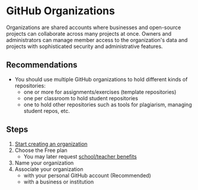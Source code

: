 # GitHub Organizations
Organizations are shared accounts where businesses and open-source projects can collaborate across many projects at
once. Owners and administrators can manage member access to the organization's data and projects with sophisticated 
security and administrative features.

## Recommendations
* You should use multiple GitHub organizations to hold different kinds of repositories:
    * one or more for assignments/exercises (template repositories)
    * one per classroom to hold student repositories
    * one to hold other repositories such as tools for plagiarism, managing student repos, etc.

## Steps
1. [Start creating an organization](https://help.github.com/en/github/setting-up-and-managing-organizations-and-teams/creating-a-new-organization-from-scratch)
2. Choose the Free plan
    * You may later request [school/teacher benefits](https://education.github.com/benefits/offers) 
2. Name your organization
3. Associate your organization
    *  with your personal GitHub account (Recommended)
    *  with a business or institution